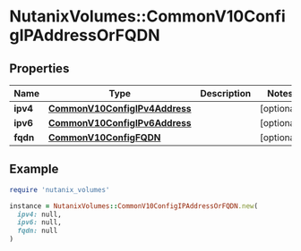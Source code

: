 # NutanixVolumes::CommonV10ConfigIPAddressOrFQDN

## Properties

| Name | Type | Description | Notes |
| ---- | ---- | ----------- | ----- |
| **ipv4** | [**CommonV10ConfigIPv4Address**](CommonV10ConfigIPv4Address.md) |  | [optional] |
| **ipv6** | [**CommonV10ConfigIPv6Address**](CommonV10ConfigIPv6Address.md) |  | [optional] |
| **fqdn** | [**CommonV10ConfigFQDN**](CommonV10ConfigFQDN.md) |  | [optional] |

## Example

```ruby
require 'nutanix_volumes'

instance = NutanixVolumes::CommonV10ConfigIPAddressOrFQDN.new(
  ipv4: null,
  ipv6: null,
  fqdn: null
)
```

